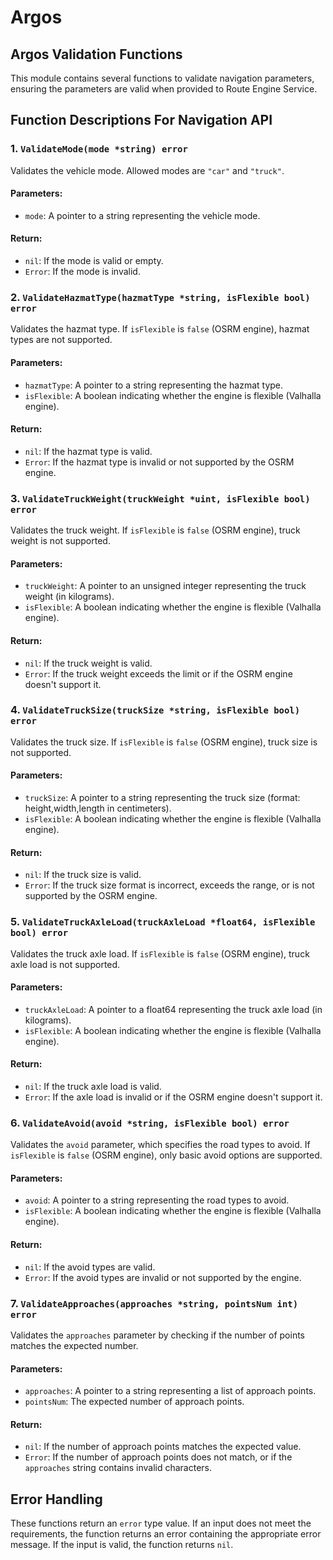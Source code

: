 # Argos
## Argos Validation Functions
This module contains several functions to validate navigation parameters, ensuring the parameters are valid when provided to Route Engine Service.

## Function Descriptions For Navigation API

### 1. `ValidateMode(mode *string) error`

Validates the vehicle mode. Allowed modes are `"car"` and `"truck"`.

#### Parameters:
- `mode`: A pointer to a string representing the vehicle mode.

#### Return:
- `nil`: If the mode is valid or empty.
- `Error`: If the mode is invalid.

### 2. `ValidateHazmatType(hazmatType *string, isFlexible bool) error`

Validates the hazmat type. If `isFlexible` is `false` (OSRM engine), hazmat types are not supported.

#### Parameters:
- `hazmatType`: A pointer to a string representing the hazmat type.
- `isFlexible`: A boolean indicating whether the engine is flexible (Valhalla engine).

#### Return:
- `nil`: If the hazmat type is valid.
- `Error`: If the hazmat type is invalid or not supported by the OSRM engine.

### 3. `ValidateTruckWeight(truckWeight *uint, isFlexible bool) error`

Validates the truck weight. If `isFlexible` is `false` (OSRM engine), truck weight is not supported.

#### Parameters:
- `truckWeight`: A pointer to an unsigned integer representing the truck weight (in kilograms).
- `isFlexible`: A boolean indicating whether the engine is flexible (Valhalla engine).

#### Return:
- `nil`: If the truck weight is valid.
- `Error`: If the truck weight exceeds the limit or if the OSRM engine doesn't support it.

### 4. `ValidateTruckSize(truckSize *string, isFlexible bool) error`

Validates the truck size. If `isFlexible` is `false` (OSRM engine), truck size is not supported.

#### Parameters:
- `truckSize`: A pointer to a string representing the truck size (format: height,width,length in centimeters).
- `isFlexible`: A boolean indicating whether the engine is flexible (Valhalla engine).

#### Return:
- `nil`: If the truck size is valid.
- `Error`: If the truck size format is incorrect, exceeds the range, or is not supported by the OSRM engine.

### 5. `ValidateTruckAxleLoad(truckAxleLoad *float64, isFlexible bool) error`

Validates the truck axle load. If `isFlexible` is `false` (OSRM engine), truck axle load is not supported.

#### Parameters:
- `truckAxleLoad`: A pointer to a float64 representing the truck axle load (in kilograms).
- `isFlexible`: A boolean indicating whether the engine is flexible (Valhalla engine).

#### Return:
- `nil`: If the truck axle load is valid.
- `Error`: If the axle load is invalid or if the OSRM engine doesn't support it.

### 6. `ValidateAvoid(avoid *string, isFlexible bool) error`

Validates the `avoid` parameter, which specifies the road types to avoid. If `isFlexible` is `false` (OSRM engine), only basic avoid options are supported.

#### Parameters:
- `avoid`: A pointer to a string representing the road types to avoid.
- `isFlexible`: A boolean indicating whether the engine is flexible (Valhalla engine).

#### Return:
- `nil`: If the avoid types are valid.
- `Error`: If the avoid types are invalid or not supported by the engine.

### 7. `ValidateApproaches(approaches *string, pointsNum int) error`

Validates the `approaches` parameter by checking if the number of points matches the expected number.

#### Parameters:
- `approaches`: A pointer to a string representing a list of approach points.
- `pointsNum`: The expected number of approach points.

#### Return:
- `nil`: If the number of approach points matches the expected value.
- `Error`: If the number of approach points does not match, or if the `approaches` string contains invalid characters.


## Error Handling

These functions return an `error` type value. If an input does not meet the requirements, the function returns an error containing the appropriate error message. If the input is valid, the function returns `nil`.
